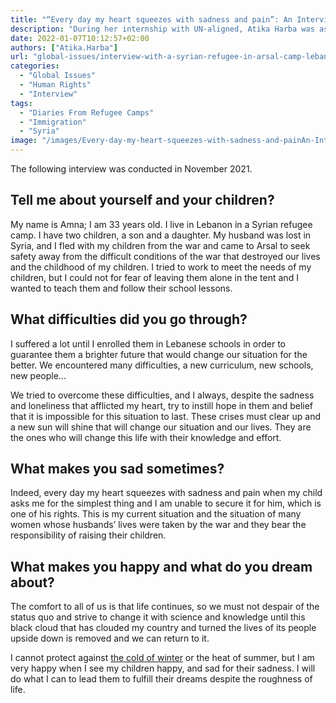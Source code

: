 ```yaml
---
title: "“Every day my heart squeezes with sadness and pain”: An Interview with Amna, a Syrian refugee in Lebanon’s Arsal Camp"
description: "During her internship with UN-aligned, Atika Harba was asked to write about life inside the refugee camp in Lebanon. Atika, who at the time of publishing, was a 17-year-old refugee, wrote several articles and diaries that gives readers a glimpse inside the difficult life of inside the refugee camp."
date: 2022-01-07T10:12:57+02:00
authors: ["Atika.Harba"]
url: "global-issues/interview-with-a-syrian-refugee-in-arsal-camp-lebanon"
categories: 
  - "Global Issues"
  - "Human Rights"
  - "Interview"
tags: 
  - "Diaries From Refugee Camps"
  - "Immigration"
  - "Syria"
image: "/images/Every-day-my-heart-squeezes-with-sadness-and-painAn-Interview-with-Amna-a-Syrian-refugee-in-Lebanons-Arsal-Camp.jpg"
---
```

The following interview was conducted in November 2021.

## **Tell me about yourself and your children?**

My name is Amna; I am 33 years old. I live in Lebanon in a Syrian refugee camp. I have two children, a son and a daughter. My husband was lost in Syria, and I fled with my children from the war and came to Arsal to seek safety away from the difficult conditions of the war that destroyed our lives and the childhood of my children. I tried to work to meet the needs of my children, but I could not for fear of leaving them alone in the tent and I wanted to teach them and follow their school lessons.

## **What difficulties did you go through?**

I suffered a lot until I enrolled them in Lebanese schools in order to guarantee them a brighter future that would change our situation for the better. We encountered many difficulties, a new curriculum, new schools, new people...

We tried to overcome these difficulties, and I always, despite the sadness and loneliness that afflicted my heart, try to instill hope in them and belief that it is impossible for this situation to last. These crises must clear up and a new sun will shine that will change our situation and our lives. They are the ones who will change this life with their knowledge and effort.

## **What makes you sad sometimes?**

Indeed, every day my heart squeezes with sadness and pain when my child asks me for the simplest thing and I am unable to secure it for him, which is one of his rights. This is my current situation and the situation of many women whose husbands’ lives were taken by the war and they bear the responsibility of raising their children.

## **What makes you happy and what do you dream about?**

The comfort to all of us is that life continues, so we must not despair of the status quo and strive to change it with science and knowledge until this black cloud that has clouded my country and turned the lives of its people upside down is removed and we can return to it.

I cannot protect against [the cold of winter](https://un-aligned.org/global-issues/syrian-refugees-heading-for-another-tough-winter/) or the heat of summer, but I am very happy when I see my children happy, and sad for their sadness. I will do what I can to lead them to fulfill their dreams despite the roughness of life.
